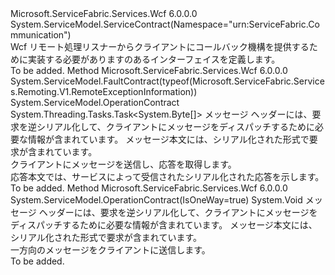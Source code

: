 <Type Name="IServiceRemotingCallbackContract" FullName="Microsoft.ServiceFabric.Services.Remoting.V1.Wcf.IServiceRemotingCallbackContract">
  <TypeSignature Language="C#" Value="public interface IServiceRemotingCallbackContract" />
  <TypeSignature Language="ILAsm" Value=".class public interface auto ansi abstract IServiceRemotingCallbackContract" />
  <TypeSignature Language="DocId" Value="T:Microsoft.ServiceFabric.Services.Remoting.V1.Wcf.IServiceRemotingCallbackContract" />
  <TypeSignature Language="VB.NET" Value="Public Interface IServiceRemotingCallbackContract" />
  <TypeSignature Language="F#" Value="type IServiceRemotingCallbackContract = interface" />
  <AssemblyInfo>
    <AssemblyName>Microsoft.ServiceFabric.Services.Wcf</AssemblyName>
    <AssemblyVersion>6.0.0.0</AssemblyVersion>
  </AssemblyInfo>
  <Interfaces />
  <Attributes>
    <Attribute>
      <AttributeName>System.ServiceModel.ServiceContract(Namespace="urn:ServiceFabric.Communication")</AttributeName>
    </Attribute>
  </Attributes>
  <Docs>
    <summary>
             Wcf リモート処理リスナーからクライアントにコールバック機構を提供するために実装する必要がありますのあるインターフェイスを定義します。
             </summary>
    <remarks>To be added.</remarks>
  </Docs>
  <Members>
    <Member MemberName="RequestResponseAsync">
      <MemberSignature Language="C#" Value="public System.Threading.Tasks.Task&lt;byte[]&gt; RequestResponseAsync (Microsoft.ServiceFabric.Services.Remoting.V1.ServiceRemotingMessageHeaders messageHeaders, byte[] requestBody);" />
      <MemberSignature Language="ILAsm" Value=".method public hidebysig newslot virtual instance class System.Threading.Tasks.Task`1&lt;unsigned int8[]&gt; RequestResponseAsync(class Microsoft.ServiceFabric.Services.Remoting.V1.ServiceRemotingMessageHeaders messageHeaders, unsigned int8[] requestBody) cil managed" />
      <MemberSignature Language="DocId" Value="M:Microsoft.ServiceFabric.Services.Remoting.V1.Wcf.IServiceRemotingCallbackContract.RequestResponseAsync(Microsoft.ServiceFabric.Services.Remoting.V1.ServiceRemotingMessageHeaders,System.Byte[])" />
      <MemberSignature Language="VB.NET" Value="Public Function RequestResponseAsync (messageHeaders As ServiceRemotingMessageHeaders, requestBody As Byte()) As Task(Of Byte())" />
      <MemberSignature Language="F#" Value="abstract member RequestResponseAsync : Microsoft.ServiceFabric.Services.Remoting.V1.ServiceRemotingMessageHeaders * byte[] -&gt; System.Threading.Tasks.Task&lt;byte[]&gt;" Usage="iServiceRemotingCallbackContract.RequestResponseAsync (messageHeaders, requestBody)" />
      <MemberType>Method</MemberType>
      <AssemblyInfo>
        <AssemblyName>Microsoft.ServiceFabric.Services.Wcf</AssemblyName>
        <AssemblyVersion>6.0.0.0</AssemblyVersion>
      </AssemblyInfo>
      <Attributes>
        <Attribute>
          <AttributeName>System.ServiceModel.FaultContract(typeof(Microsoft.ServiceFabric.Services.Remoting.V1.RemoteExceptionInformation))</AttributeName>
        </Attribute>
        <Attribute>
          <AttributeName>System.ServiceModel.OperationContract</AttributeName>
        </Attribute>
      </Attributes>
      <ReturnValue>
        <ReturnType>System.Threading.Tasks.Task&lt;System.Byte[]&gt;</ReturnType>
      </ReturnValue>
      <Parameters>
        <Parameter Name="messageHeaders" Type="Microsoft.ServiceFabric.Services.Remoting.V1.ServiceRemotingMessageHeaders" />
        <Parameter Name="requestBody" Type="System.Byte[]" />
      </Parameters>
      <Docs>
        <param name="messageHeaders">メッセージ ヘッダーには、要求を逆シリアル化して、クライアントにメッセージをディスパッチするために必要な情報が含まれています。</param>
        <param name="requestBody"> メッセージ本文には、シリアル化された形式で要求が含まれています。</param>
        <summary>
             クライアントにメッセージを送信し、応答を取得します。
            </summary>
        <returns>応答本文では、サービスによって受信されたシリアル化された応答を示します。</returns>
        <remarks>To be added.</remarks>
      </Docs>
    </Member>
    <Member MemberName="SendOneWay">
      <MemberSignature Language="C#" Value="public void SendOneWay (Microsoft.ServiceFabric.Services.Remoting.V1.ServiceRemotingMessageHeaders messageHeaders, byte[] requestBody);" />
      <MemberSignature Language="ILAsm" Value=".method public hidebysig newslot virtual instance void SendOneWay(class Microsoft.ServiceFabric.Services.Remoting.V1.ServiceRemotingMessageHeaders messageHeaders, unsigned int8[] requestBody) cil managed" />
      <MemberSignature Language="DocId" Value="M:Microsoft.ServiceFabric.Services.Remoting.V1.Wcf.IServiceRemotingCallbackContract.SendOneWay(Microsoft.ServiceFabric.Services.Remoting.V1.ServiceRemotingMessageHeaders,System.Byte[])" />
      <MemberSignature Language="VB.NET" Value="Public Sub SendOneWay (messageHeaders As ServiceRemotingMessageHeaders, requestBody As Byte())" />
      <MemberSignature Language="F#" Value="abstract member SendOneWay : Microsoft.ServiceFabric.Services.Remoting.V1.ServiceRemotingMessageHeaders * byte[] -&gt; unit" Usage="iServiceRemotingCallbackContract.SendOneWay (messageHeaders, requestBody)" />
      <MemberType>Method</MemberType>
      <AssemblyInfo>
        <AssemblyName>Microsoft.ServiceFabric.Services.Wcf</AssemblyName>
        <AssemblyVersion>6.0.0.0</AssemblyVersion>
      </AssemblyInfo>
      <Attributes>
        <Attribute>
          <AttributeName>System.ServiceModel.OperationContract(IsOneWay=true)</AttributeName>
        </Attribute>
      </Attributes>
      <ReturnValue>
        <ReturnType>System.Void</ReturnType>
      </ReturnValue>
      <Parameters>
        <Parameter Name="messageHeaders" Type="Microsoft.ServiceFabric.Services.Remoting.V1.ServiceRemotingMessageHeaders" />
        <Parameter Name="requestBody" Type="System.Byte[]" />
      </Parameters>
      <Docs>
        <param name="messageHeaders">メッセージ ヘッダーには、要求を逆シリアル化して、クライアントにメッセージをディスパッチするために必要な情報が含まれています。</param>
        <param name="requestBody"> メッセージ本文には、シリアル化された形式で要求が含まれています。</param>
        <summary>
            一方向のメッセージをクライアントに送信します。
            </summary>
        <remarks>To be added.</remarks>
      </Docs>
    </Member>
  </Members>
</Type>